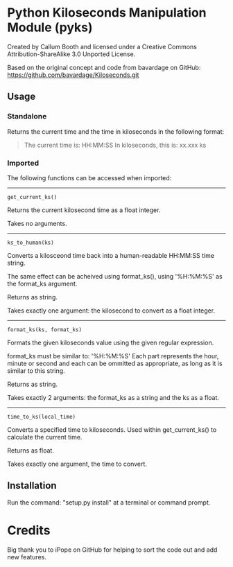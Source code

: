 Python Kiloseconds Manipulation Module (pyks)
=============
Created by Callum Booth and licensed under a Creative Commons Attribution-ShareAlike 3.0 Unported License.

Based on the original concept and code from bavardage on GitHub: https://github.com/bavardage/Kiloseconds.git

Usage
-------------

### Standalone

Returns the current time and the time in kiloseconds in the following format:

> The current time is: HH:MM:SS
> In kiloseconds, this is: xx.xxx ks

### Imported
The following functions can be accessed when imported:

***

    get_current_ks()

Returns the current kilosecond time as a float integer.

Takes no arguments.

***
	
    ks_to_human(ks)

Converts a kilosceond time back into a human-readable HH:MM:SS time string.

The same effect can be acheived using format_ks(), using '%H:%M:%S' as the format_ks argument.

Returns as string.

Takes exactly one argument: the kilosecond to convert as a float integer.

***
	
    format_ks(ks, format_ks)

Formats the given kiloseconds value using the given regular expression.

format_ks must be similar to: '%H:%M:%S' Each part represents the hour, minute or second and each can be ommitted as appropriate, as long as it is similar to this string.

Returns as string.

Takes exactly 2 arguments: the format_ks as a string and the ks as a float.

***
	
    time_to_ks(local_time)

Converts a specified time to kiloseconds. Used within get_current_ks() to calculate the current time.

Returns as float.

Takes exactly one argument, the time to convert.
	
Installation
-------------

Run the command: "setup.py install" at a terminal or command prompt.

Credits
=============

Big thank you to iPope on GitHub for helping to sort the code out and add new features.